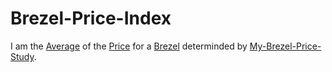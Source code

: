 # Brezel-Price-Index

I am the [Average](12000060.md) of the [Price](130000012.md) for a [Brezel](203410001.md) determinded by [My-Brezel-Price-Study](302000001.md).
